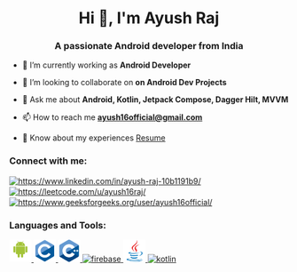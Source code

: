 <h1 align="center">Hi 👋, I'm Ayush Raj</h1>
<h3 align="center">A passionate Android developer from India</h3>

- 🔭 I’m currently working as **Android Developer**

- 👯 I’m looking to collaborate on **on Android Dev Projects**

- 💬 Ask me about **Android, Kotlin, Jetpack Compose, Dagger Hilt, MVVM**

- 📫 How to reach me **ayush16official@gmail.com**

- 📄 Know about my experiences [Resume](https://drive.google.com/file/d/1LbcAqb3tpnkrv_2fhCirdwqW2AKgaa_c/view?usp=drive_link)

<h3 align="left">Connect with me:</h3>
<p align="left">
<a href="https://linkedin.com/in/ayush-raj-10b1191b9/" target="blank"><img align="center" src="https://raw.githubusercontent.com/rahuldkjain/github-profile-readme-generator/master/src/images/icons/Social/linked-in-alt.svg" alt="https://www.linkedin.com/in/ayush-raj-10b1191b9/" height="30" width="40" /></a>
<a href="https://www.leetcode.com/u/ayush16raj/" target="blank"><img align="center" src="https://raw.githubusercontent.com/rahuldkjain/github-profile-readme-generator/master/src/images/icons/Social/leet-code.svg" alt="https://leetcode.com/u/ayush16raj/" height="30" width="40" /></a>
<a href="https://auth.geeksforgeeks.org/user/ayush16official/" target="blank"><img align="center" src="https://raw.githubusercontent.com/rahuldkjain/github-profile-readme-generator/master/src/images/icons/Social/geeks-for-geeks.svg" alt="https://www.geeksforgeeks.org/user/ayush16official/" height="30" width="40" /></a>
</p>

<h3 align="left">Languages and Tools:</h3>
<p align="left"> <a href="https://developer.android.com" target="_blank" rel="noreferrer"> <img src="https://raw.githubusercontent.com/devicons/devicon/master/icons/android/android-original-wordmark.svg" alt="android" width="40" height="40"/> </a> <a href="https://www.cprogramming.com/" target="_blank" rel="noreferrer"> <img src="https://raw.githubusercontent.com/devicons/devicon/master/icons/c/c-original.svg" alt="c" width="40" height="40"/> </a> <a href="https://www.w3schools.com/cpp/" target="_blank" rel="noreferrer"> <img src="https://raw.githubusercontent.com/devicons/devicon/master/icons/cplusplus/cplusplus-original.svg" alt="cplusplus" width="40" height="40"/> </a> <a href="https://firebase.google.com/" target="_blank" rel="noreferrer"> <img src="https://www.vectorlogo.zone/logos/firebase/firebase-icon.svg" alt="firebase" width="40" height="40"/> </a> <a href="https://www.java.com" target="_blank" rel="noreferrer"> <img src="https://raw.githubusercontent.com/devicons/devicon/master/icons/java/java-original.svg" alt="java" width="40" height="40"/> </a> <a href="https://kotlinlang.org" target="_blank" rel="noreferrer"> <img src="https://www.vectorlogo.zone/logos/kotlinlang/kotlinlang-icon.svg" alt="kotlin" width="40" height="40"/> </a> </p>

